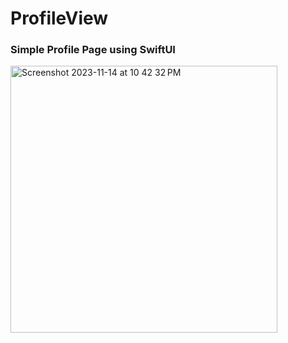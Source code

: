 # ProfileView
### Simple Profile Page using SwiftUI
<img width="427" alt="Screenshot 2023-11-14 at 10 42 32 PM" src="https://github.com/WasifRaza123/ProfileView/assets/67188463/e6c855de-e1cc-474b-9161-ea033cf4c27a">
